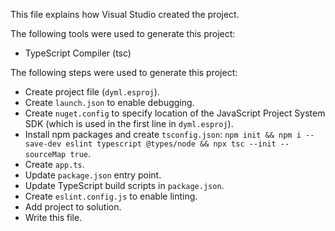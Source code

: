 This file explains how Visual Studio created the project.

The following tools were used to generate this project:
- TypeScript Compiler (tsc)

The following steps were used to generate this project:
- Create project file (`dyml.esproj`).
- Create `launch.json` to enable debugging.
- Create `nuget.config` to specify location of the JavaScript Project System SDK (which is used in the first line in `dyml.esproj`).
- Install npm packages and create `tsconfig.json`: `npm init && npm i --save-dev eslint typescript @types/node && npx tsc --init --sourceMap true`.
- Create `app.ts`.
- Update `package.json` entry point.
- Update TypeScript build scripts in `package.json`.
- Create `eslint.config.js` to enable linting.
- Add project to solution.
- Write this file.

